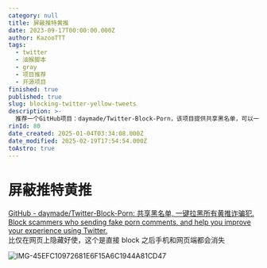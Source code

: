 ```yaml
---
category: null
title: 屏蔽推特黄推
date: 2023-09-17T00:00:00.000Z
author: KazooTTT
tags:
  - twitter
  - 油猴脚本
  - gray
  - 项目推荐
  - 开源项目
finished: true
published: true
slug: blocking-twitter-yellow-tweets
description: >-
  推荐一个GitHub项目：daymade/Twitter-Block-Porn，该项目提供共享黑名单，可以一键拉黑所有发送假色情评论的诈骗账号，有效提升使用Twitter的体验。此方法比仅在网页上隐藏更有效，因为一旦拉黑，无论在手机端还是网页端，相关内容都会消失。
rinId: 80
date_created: 2025-01-04T03:34:08.000Z
date_modified: 2025-02-19T17:54:54.000Z
toAstro: true
---
```


# 屏蔽推特黄推

[GitHub - daymade/Twitter-Block-Porn: 共享黑名单, 一键拉黑所有黄推诈骗犯. Block scammers who sending fake porn comments, and help you improve your experience using Twitter.](<https://github.com/daymade/Twitter-Block-Porn>)  
比仅在网页上隐藏好使，这个是直接 block 之后手机和网页端都会消失

![IMG-45EFC10972681E6F15A6C1944A81CD47](<https://pictures.kazoottt.top/2025/01/20250122-45efc10972681e6f15a6c1944a81cd47.png>)
